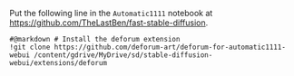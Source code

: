 Put the following line in the `Automatic1111` notebook at https://github.com/TheLastBen/fast-stable-diffusion.
```
#@markdown # Install the deforum extension
!git clone https://github.com/deforum-art/deforum-for-automatic1111-webui /content/gdrive/MyDrive/sd/stable-diffusion-webui/extensions/deforum
```
